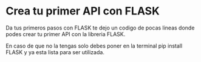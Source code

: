 # Crea tu primer API con FLASK

Da tus primeros pasos con FLASK te dejo un codigo de pocas lineas donde podes crear tu primer API con la libreria FLASK.

En caso de que no la tengas solo debes poner en la terminal pip install FLASK y ya esta lista para ser utilizada.


